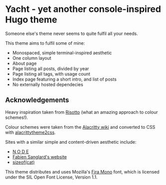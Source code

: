 # Yacht - yet another console-inspired Hugo theme

Someone else's theme never seems to quite fulfil all your needs.

This theme aims to fulfil some of mine:

- Monospaced, simple terminal-inspired aesthetic
- One column layout
- About page
- Page listing all posts, divided by year
- Page listing all tags, with usage count
- Index page featuring a short intro, and list of posts
- No externally hosted dependecies

## Acknowledgements

Heavy inspiration taken from [Risotto](https://github.com/joeroe/risotto) (what an amazing approach to colour schemes!).

Colour schemes were taken from the [Alacritty wiki](https://github.com/alacritty/alacritty/wiki/Color-schemes) and converted to CSS with [alacrittytheme2css](https://github.com/ccwoolf/alacrittytheme2css).

Sites with a similar simple and content-driven aesthetic include:

- [N O D E](https://n-o-d-e.net/)
- [Fabien Sanglard's website](https://fabiensanglard.net/)
- [sizeof(cat)](https://sizeof.cat/)

This theme distributes and uses Mozilla's [Fira Mono](https://github.com/mozilla/Fira) font, which is licensed under the SIL Open Font License, Version 1.1.
